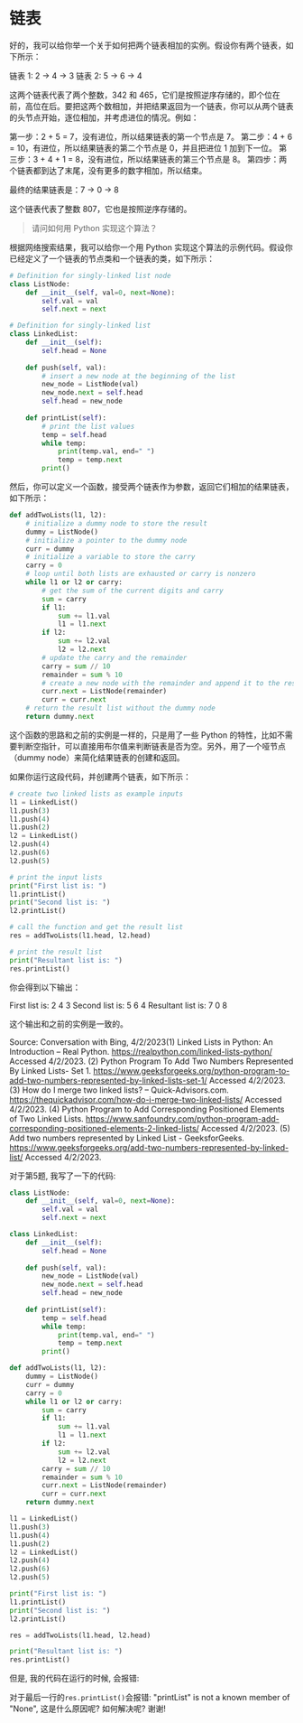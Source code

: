 # 链表

好的，我可以给你举一个关于如何把两个链表相加的实例。假设你有两个链表，如下所示：

链表 1: 2 -> 4 -> 3
链表 2: 5 -> 6 -> 4

这两个链表代表了两个整数，342 和 465，它们是按照逆序存储的，即个位在前，高位在后。要把这两个数相加，并把结果返回为一个链表，你可以从两个链表的头节点开始，逐位相加，并考虑进位的情况。例如：

第一步：2 + 5 = 7，没有进位，所以结果链表的第一个节点是 7。
第二步：4 + 6 = 10，有进位，所以结果链表的第二个节点是 0，并且把进位 1 加到下一位。
第三步：3 + 4 + 1 = 8，没有进位，所以结果链表的第三个节点是 8。
第四步：两个链表都到达了末尾，没有更多的数字相加，所以结束。

最终的结果链表是：7 -> 0 -> 8

这个链表代表了整数 807，它也是按照逆序存储的。

> 请问如何用 Python 实现这个算法？

根据网络搜索结果，我可以给你一个用 Python 实现这个算法的示例代码。假设你已经定义了一个链表的节点类和一个链表的类，如下所示：

```python
# Definition for singly-linked list node
class ListNode:
    def __init__(self, val=0, next=None):
        self.val = val
        self.next = next

# Definition for singly-linked list
class LinkedList:
    def __init__(self):
        self.head = None
    
    def push(self, val):
        # insert a new node at the beginning of the list
        new_node = ListNode(val)
        new_node.next = self.head
        self.head = new_node
    
    def printList(self):
        # print the list values
        temp = self.head
        while temp:
            print(temp.val, end=" ")
            temp = temp.next
        print()
```

然后，你可以定义一个函数，接受两个链表作为参数，返回它们相加的结果链表，如下所示：

```python
def addTwoLists(l1, l2):
    # initialize a dummy node to store the result
    dummy = ListNode()
    # initialize a pointer to the dummy node
    curr = dummy
    # initialize a variable to store the carry
    carry = 0
    # loop until both lists are exhausted or carry is nonzero
    while l1 or l2 or carry:
        # get the sum of the current digits and carry
        sum = carry
        if l1:
            sum += l1.val
            l1 = l1.next
        if l2:
            sum += l2.val
            l2 = l2.next
        # update the carry and the remainder
        carry = sum // 10
        remainder = sum % 10
        # create a new node with the remainder and append it to the result list
        curr.next = ListNode(remainder)
        curr = curr.next
    # return the result list without the dummy node
    return dummy.next
```

这个函数的思路和之前的实例是一样的，只是用了一些 Python 的特性，比如不需要判断空指针，可以直接用布尔值来判断链表是否为空。另外，用了一个哑节点（dummy node）来简化结果链表的创建和返回。

如果你运行这段代码，并创建两个链表，如下所示：

```python
# create two linked lists as example inputs
l1 = LinkedList()
l1.push(3)
l1.push(4)
l1.push(2)
l2 = LinkedList()
l2.push(4)
l2.push(6)
l2.push(5)

# print the input lists
print("First list is: ")
l1.printList()
print("Second list is: ")
l2.printList()

# call the function and get the result list
res = addTwoLists(l1.head, l2.head)

# print the result list
print("Resultant list is: ")
res.printList()
```

你会得到以下输出：

First list is: 
2 4 3 
Second list is: 
5 6 4 
Resultant list is: 
7 0 8 

这个输出和之前的实例是一致的。

Source: Conversation with Bing, 4/2/2023(1) Linked Lists in Python: An Introduction – Real Python. https://realpython.com/linked-lists-python/ Accessed 4/2/2023.
(2) Python Program To Add Two Numbers Represented By Linked Lists- Set 1. https://www.geeksforgeeks.org/python-program-to-add-two-numbers-represented-by-linked-lists-set-1/ Accessed 4/2/2023.
(3) How do I merge two linked lists? – Quick-Advisors.com. https://thequickadvisor.com/how-do-i-merge-two-linked-lists/ Accessed 4/2/2023.
(4) Python Program to Add Corresponding Positioned Elements of Two Linked Lists. https://www.sanfoundry.com/python-program-add-corresponding-positioned-elements-2-linked-lists/ Accessed 4/2/2023.
(5) Add two numbers represented by Linked List - GeeksforGeeks. https://www.geeksforgeeks.org/add-two-numbers-represented-by-linked-list/ Accessed 4/2/2023.

对于第5题, 我写了一下的代码:

```python
class ListNode:
    def __init__(self, val=0, next=None):
        self.val = val
        self.next = next

class LinkedList:
    def __init__(self):
        self.head = None
    
    def push(self, val):
        new_node = ListNode(val)
        new_node.next = self.head
        self.head = new_node
    
    def printList(self):
        temp = self.head
        while temp:
            print(temp.val, end=" ")
            temp = temp.next
        print()

def addTwoLists(l1, l2):
    dummy = ListNode()
    curr = dummy
    carry = 0
    while l1 or l2 or carry:
        sum = carry
        if l1:
            sum += l1.val
            l1 = l1.next
        if l2:
            sum += l2.val
            l2 = l2.next
        carry = sum // 10
        remainder = sum % 10
        curr.next = ListNode(remainder)
        curr = curr.next
    return dummy.next

l1 = LinkedList()
l1.push(3)
l1.push(4)
l1.push(2)
l2 = LinkedList()
l2.push(4)
l2.push(6)
l2.push(5)

print("First list is: ")
l1.printList()
print("Second list is: ")
l2.printList()

res = addTwoLists(l1.head, l2.head)

print("Resultant list is: ")
res.printList()
```

但是, 我的代码在运行的时候, 会报错:

对于最后一行的`res.printList()`会报错: "printList" is not a known member of "None", 这是什么原因呢? 如何解决呢? 谢谢!